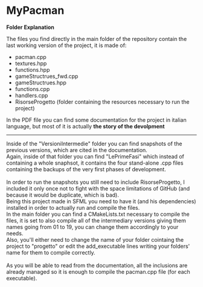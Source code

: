 # MyPacman
**Folder Explanation**

The files you find directly in the main folder of the repository contain the last working version of the project, it is made of:</br>
<ul>
  <li>pacman.cpp</li>
  <li>textures.hpp</li>
  <li>functions.hpp</li>
  <li>gameStructrues_fwd.cpp</li>
  <li>gameStructrues.hpp</li>
  <li>functions.cpp</li>
  <li>handlers.cpp</li>
  <li>RisorseProgetto (folder containing the resources necessary to run the project)</li>
</ul>

In the PDF file you can find some documentation for the project in italian language, but most of it is actually **the story of the devolpment** </br> 
<hr>

Inside of the "VersioniIntermedie" folder you can find snapshots of the previous versions, 
which are cited in the documentation.</br>
Again, inside of that folder you can find "LePrimeFasi" which instead of containing a whole snaphsot,
it contains the four stand-alone .cpp files containing the backups of the very first phases of development.</br>
</br>
In order to run the snapshots you still need to include RisorseProgetto, I included it only once not to fight with the space limitations of GitHub (and because it would be duplicate, which is bad). </br>
Being this project made in SFML you need to have it (and his dependencies) installed in order to actually run and compile the files.</br>
In the main folder you can find a CMakeLists.txt necessary to compile the files, it is set to also compile all of the intermediary versions giving them names going from 01 to 19, you can change them accordingly to your needs.</br>
Also, you'll either  need to change the name of your folder cointaing the project to "progetto" or edit the add_executable lines writing your folders' name for them to compile correctly.</br>
</br>
As you will be able to read from the documentation, all the inclusions are already managed so it is enough to compile the pacman.cpp file (for each executable).


